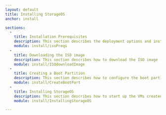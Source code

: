 ```yaml
---
layout: default
title: Installing StorageOS
anchor: install

sections:
  -
    title: Installation Prerequisites
    description: This section describes the deployment options and installation prerequisites for  this beta version of StorageOS.
    module: install/isoPreqs
  -
    title: Downloading the ISO image
    description: This section describes how to download the ISO image from the StorageOS download site.
    module: install/ISOdownloadImage
  -
    title: Creating a Boot Partition
    description: This section describes how to configure the boot partition.
    module: install/CreateBootPart
  -
    title: Installing StorageOS
    description: This section describes how to start up the VMs created in the previous section, install the Linux OS, set up the StorageOS cluster, and verifty the installation.
    module: install/InstallingStorageOS

---
```

